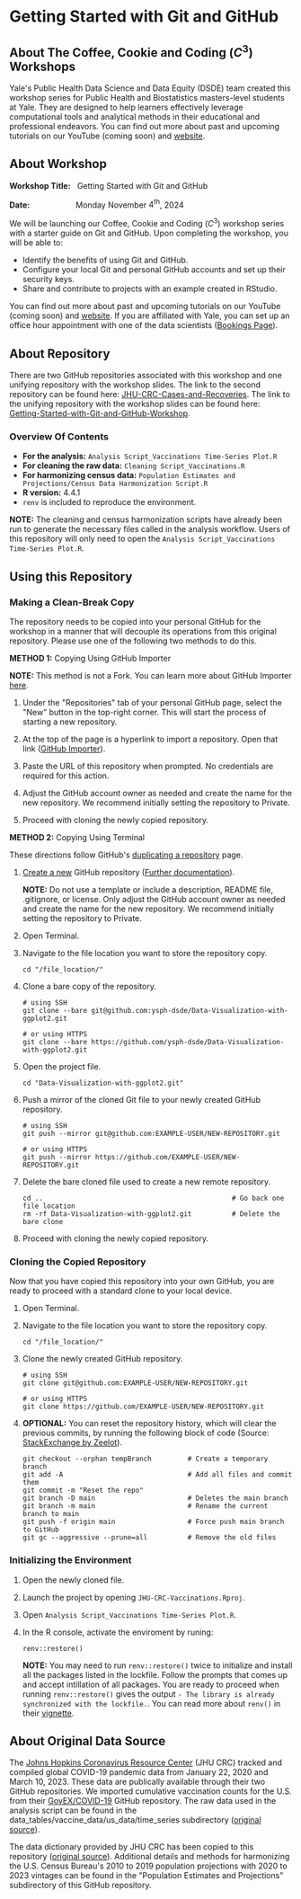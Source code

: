 # Getting Started with Git and GitHub

## About The Coffee, Cookie and Coding $\left(C^3\right)$ Workshops

Yale's Public Health Data Science and Data Equity (DSDE) team created this workshop series for Public Health and Biostatistics masters-level students at Yale. They are designed to help learners effectively leverage computational tools and analytical methods in their educational and professional endeavors. You can find out more about past and upcoming tutorials on our YouTube (coming soon) and [website](https://ysph.yale.edu/public-health-research-and-practice/research-centers-and-initiatives/public-health-data-science-and-data-equity/events/).


## About Workshop

**Workshop Title:** &nbsp; Getting Started with Git and GitHub

**Date:** &emsp;&emsp;&emsp;&emsp;&emsp;&nbsp; Monday November $4^{\text{th}}$, 2024

We will be launching our Coffee, Cookie and Coding $\left(C^3\right)$ workshop series with a starter guide on Git and GitHub. Upon completing the workshop, you will be able to:
- Identify the benefits of using Git and GitHub.
- Configure your local Git and personal GitHub accounts and set up their security keys.
- Share and contribute to projects with an example created in RStudio.

You can find out more about past and upcoming tutorials on our YouTube (coming soon) and [website](https://ysph.yale.edu/public-health-research-and-practice/research-centers-and-initiatives/public-health-data-science-and-data-equity/events/). If you are affiliated with Yale, you can set up an office hour appointment with one of the data scientists ([Bookings Page](https://outlook.office365.com/owa/calendar/DataScienceDataEquityOfficeHours@yale.edu/bookings/)).

## About Repository

There are two GitHub repositories associated with this workshop and one unifying repository with the workshop slides. The link to the second repository can be found here: [JHU-CRC-Cases-and-Recoveries](https://github.com/ysph-dsde/JHU-CRC-Cases-and-Recoveries). The link to the unifying repository with the workshop slides can be found here: [Getting-Started-with-Git-and-GitHub-Workshop](https://github.com/ysph-dsde/Getting-Started-with-Git-and-GitHub-Workshop).

### Overview Of Contents

- **For the analysis:** `Analysis Script_Vaccinations Time-Series Plot.R`
- **For cleaning the raw data:** `Cleaning Script_Vaccinations.R`
- **For harmonizing census data:** `Population Estimates and Projections/Census Data Harmonization Script.R`
- **R version:** 4.4.1
- ``renv`` is included to reproduce the environment.

**NOTE:** The cleaning and census harmonization scripts have already been run to generate the necessary files called in the analysis workflow. Users of this repository will only need to open the `Analysis Script_Vaccinations Time-Series Plot.R`.

## Using this Repository

### Making a Clean-Break Copy

The repository needs to be copied into your personal GitHub for the workshop in a manner that will decouple its operations from this original repository. Please use one of the following two methods to do this.

**METHOD 1:** Copying Using GitHub Importer

**NOTE:** This method is not a Fork. You can learn more about GitHub Importer [here](https://docs.github.com/en/migrations/importing-source-code/using-github-importer/importing-a-repository-with-github-importer).

1. Under the "Repositories" tab of your personal GitHub page, select the "New" button in the top-right corner. This will start the process of starting a new repository.

2. At the top of the page is a hyperlink to import a repository. Open that link ([GitHub Importer](https://github.com/new/import)).

3. Paste the URL of this repository when prompted. No credentials are required for this action.

4. Adjust the GitHub account owner as needed and create the name for the new repository. We recommend initially setting the repository to Private.

5. Proceed with cloning the newly copied repository.

**METHOD 2:** Copying Using Terminal

These directions follow GitHub's [duplicating a repository](https://docs.github.com/en/repositories/creating-and-managing-repositories/duplicating-a-repository) page.

1. [Create a new](https://github.com/new) GitHub repository ([Further documentation](https://docs.github.com/en/repositories/creating-and-managing-repositories/creating-a-new-repository)).
   
   **NOTE:** Do not use a template or include a description, README file, .gitignore, or license. Only adjust the GitHub account owner as needed and create the name for the new repository. We recommend initially setting the repository to Private.
   
2. Open Terminal.

3. Navigate to the file location you want to store the repository copy.
   ```
   cd "/file_location/"
   ```

4. Clone a bare copy of the repository.
   ```
   # using SSH
   git clone --bare git@github.com:ysph-dsde/Data-Visualization-with-ggplot2.git
   
   # or using HTTPS
   git clone --bare https://github.com/ysph-dsde/Data-Visualization-with-ggplot2.git
   ```
   
5. Open the project file.
   ```
   cd "Data-Visualization-with-ggplot2.git"
   ```
   
6. Push a mirror of the cloned Git file to your newly created GitHub repository.
   ```
   # using SSH
   git push --mirror git@github.com:EXAMPLE-USER/NEW-REPOSITORY.git

   # or using HTTPS
   git push --mirror https://github.com/EXAMPLE-USER/NEW-REPOSITORY.git
   ```

7. Delete the bare cloned file used to create a new remote repository.
   ```
   cd ..                                               # Go back one file location
   rm -rf Data-Visualization-with-ggplot2.git          # Delete the bare clone
   ```
8. Proceed with cloning the newly copied repository.

### Cloning the Copied Repository

Now that you have copied this repository into your own GitHub, you are ready to proceed with a standard clone to your local device.
  
1. Open Terminal.

2. Navigate to the file location you want to store the repository copy.
   ```
   cd "/file_location/"
   ```
3. Clone the newly created GitHub repository.
   ```
   # using SSH
   git clone git@github.com:EXAMPLE-USER/NEW-REPOSITORY.git

   # or using HTTPS
   git clone https://github.com/EXAMPLE-USER/NEW-REPOSITORY.git
   ```

4. **OPTIONAL:** You can reset the repository history, which will clear the previous commits, by running the following block of code (Source: [StackExchange by Zeelot](https://stackoverflow.com/questions/9683279/make-the-current-commit-the-only-initial-commit-in-a-git-repository)).
    ```
    git checkout --orphan tempBranch         # Create a temporary branch
    git add -A                               # Add all files and commit them
    git commit -m "Reset the repo"
    git branch -D main                       # Deletes the main branch
    git branch -m main                       # Rename the current branch to main
    git push -f origin main                  # Force push main branch to GitHub
    git gc --aggressive --prune=all          # Remove the old files
    ```

### Initializing the Environment

1. Open the newly cloned file.
2. Launch the project by opening `JHU-CRC-Vaccinations.Rproj`.
3. Open `Analysis Script_Vaccinations Time-Series Plot.R`.
4. In the R console, activate the enviroment by runing:
    ```
    renv::restore()
    ```

   **NOTE:** You may need to run ``renv::restore()`` twice to initialize and install all the packages listed in the lockfile. Follow the prompts that comes up and accept intillation of all packages. You are ready to proceed when running ``renv::restore()`` gives the output ``- The library is already synchronized with the lockfile.``. You can read more about ``renv()`` in their [vignette](https://rstudio.github.io/renv/articles/renv.html).

## About Original Data Source

The [Johns Hopkins Coronavirus Resource Center](https://coronavirus.jhu.edu/) (JHU CRC) tracked and compiled global COVID-19 pandemic data from January 22, 2020 and March 10, 2023. These data are publically available through their two GitHub repositories. We imported cumulative vaccination counts for the U.S. from their [GovEX/COVID-19](https://github.com/govex/COVID-19/tree/master/data_tables/vaccine_data) GitHub repository. The raw data used in the analysis script can be found in the data_tables/vaccine_data/us_data/time_series subdirectory ([original source](https://github.com/govex/COVID-19/blob/master/data_tables/vaccine_data/us_data/time_series/time_series_covid19_vaccine_us.csv)).

The data dictionary provided by JHU CRC has been copied to this repository ([original source](https://github.com/govex/COVID-19/tree/master/data_tables/vaccine_data/us_data)). Additional details and methods for harmonizing the U.S. Census Bureau's 2010 to 2019 population projections with 2020 to 2023 vintages can be found in the "Population Estimates and Projections" subdirectory of this GitHub repository.

